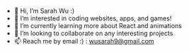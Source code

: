 - 👋 Hi, I’m Sarah Wu :)
- 💞️ I’m interested in coding websites, apps, and games!
- 🌱 I’m currently learning more about React and animations
- 👀 I’m looking to collaborate on any interesting projects
- 📫 Reach me by email :) : wusarah9@gmail.com

<!---
sarahswu/sarahswu is a ✨ special ✨ repository because its `README.md` (this file) appears on your GitHub profile.
You can click the Preview link to take a look at your changes.
--->
